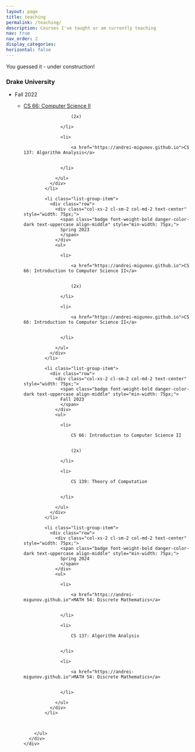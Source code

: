 ```yaml
---
layout: page
title: teaching
permalink: /teaching/
description: Courses I've taught or am currently teaching
nav: true
nav_order: 2
display_categories: 
horizontal: false
---
```


You guessed it - under construction!
<div class="card mt-3 p-3">
      <h3 class="card-title font-weight-medium">Drake University</h3>
      <div>
        <ul class="card-text font-weight-light list-group list-group-flush">
            <li class="list-group-item">
              <div class="row">
                <div class="col-xs-2 cl-sm-2 col-md-2 text-center" style="width: 75px;">
                  <span class="badge font-weight-bold danger-color-dark text-uppercase align-middle" style="min-width: 75px;">
                  Fall 2022
                  </span>
                </div>
                <ul>
                  <li>
                      <a href="https://andrei-migunov.github.io">CS 66: Computer Science II</a>
                                   
                      (2x)
                    
                  </li>
                  
                  <li>
                    
                      <a href="https://andrei-migunov.github.io">CS 137: Algorithm Analysis</a>
                    
                    
                  </li>
                  
                </ul>
              </div>
            </li>
          
            <li class="list-group-item">
              <div class="row">
                <div class="col-xs-2 cl-sm-2 col-md-2 text-center" style="width: 75px;">
                  <span class="badge font-weight-bold danger-color-dark text-uppercase align-middle" style="min-width: 75px;">
                  Spring 2023
                  </span>
                </div>
                <ul>
                  
                  <li>
                    
                      <a href="https://andrei-migunov.github.io">CS 66: Introduction to Computer Science II</a>
                    
                    
                      (2x)
                    
                  </li>
                  
                  <li>
                    
                      <a href="https://andrei-migunov.github.io">CS 66: Introduction to Computer Science II</a>
                    
                    
                  </li>
                  
                </ul>
              </div>
            </li>
          
            <li class="list-group-item">
              <div class="row">
                <div class="col-xs-2 cl-sm-2 col-md-2 text-center" style="width: 75px;">
                  <span class="badge font-weight-bold danger-color-dark text-uppercase align-middle" style="min-width: 75px;">
                  Fall 2023
                  </span>
                </div>
                <ul>
                  
                  <li>
                    
                      CS 66: Introduction to Computer Science II
                    
                    
                      (2x)
                    
                  </li>
                  
                  <li>
                    
                      CS 139: Theory of Computation
                    
                    
                  </li>
                  
                </ul>
              </div>
            </li>
          
            <li class="list-group-item">
              <div class="row">
                <div class="col-xs-2 cl-sm-2 col-md-2 text-center" style="width: 75px;">
                  <span class="badge font-weight-bold danger-color-dark text-uppercase align-middle" style="min-width: 75px;">
                  Spring 2024
                  </span>
                </div>
                <ul>
                  
                  <li>
                    
                      <a href="https://andrei-migunov.github.io">MATH 54: Discrete Mathematics</a>
                    
                    
                  </li>
                  
                  <li>
                    
                      CS 137: Algorithm Analysis
                    
                    
                  </li>
                  
                  <li>
                    
                      <a href="https://andrei-migunov.github.io">MATH 54: Discrete Mathematics</a>
                    
                    
                  </li>
                  
                </ul>
              </div>
            </li>
          

          
        </ul>
      </div>
    </div>